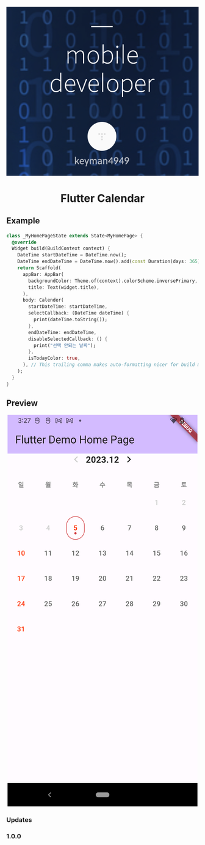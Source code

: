 <p align="center">
  <img src="./preview/my_img.png" />
</p>
 
<h1 align="center">Flutter Calendar</h1>

 ## Example


```dart
class _MyHomePageState extends State<MyHomePage> {
  @override
  Widget build(BuildContext context) {
    DateTime startDateTime = DateTime.now();
    DateTime endDateTime = DateTime.now().add(const Duration(days: 365));
    return Scaffold(
      appBar: AppBar(
        backgroundColor: Theme.of(context).colorScheme.inversePrimary,
        title: Text(widget.title),
      ),
      body: Calender(
        startDateTime: startDateTime,
        selectCallback: (DateTime dateTime) {
          print(dateTime.toString());
        },
        endDateTime: endDateTime,
        disableSelectedCallback: () {
          print("선택 안되는 날짜");
        },
        isTodayColor: true,
      ), // This trailing comma makes auto-formatting nicer for build methods.
    );
  }
}
```
 
## Preview

<p align="center">
  <img src="./preview/preview1.png" />
</p>
 
 
### Updates
### 1.0.0